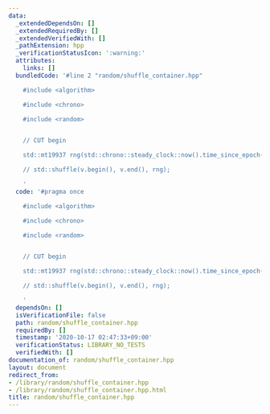 ```yaml
---
data:
  _extendedDependsOn: []
  _extendedRequiredBy: []
  _extendedVerifiedWith: []
  _pathExtension: hpp
  _verificationStatusIcon: ':warning:'
  attributes:
    links: []
  bundledCode: '#line 2 "random/shuffle_container.hpp"

    #include <algorithm>

    #include <chrono>

    #include <random>


    // CUT begin

    std::mt19937 rng(std::chrono::steady_clock::now().time_since_epoch().count());

    // std::shuffle(v.begin(), v.end(), rng);

    '
  code: '#pragma once

    #include <algorithm>

    #include <chrono>

    #include <random>


    // CUT begin

    std::mt19937 rng(std::chrono::steady_clock::now().time_since_epoch().count());

    // std::shuffle(v.begin(), v.end(), rng);

    '
  dependsOn: []
  isVerificationFile: false
  path: random/shuffle_container.hpp
  requiredBy: []
  timestamp: '2020-10-17 02:47:33+09:00'
  verificationStatus: LIBRARY_NO_TESTS
  verifiedWith: []
documentation_of: random/shuffle_container.hpp
layout: document
redirect_from:
- /library/random/shuffle_container.hpp
- /library/random/shuffle_container.hpp.html
title: random/shuffle_container.hpp
---
```


